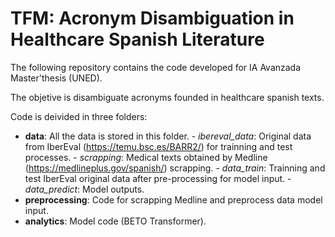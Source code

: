 # TFM: Acronym Disambiguation in Healthcare Spanish Literature

The following repository contains the code developed for IA Avanzada Master'thesis (UNED).

The objetive is disambiguate acronyms founded in healthcare spanish texts. 

Code is deivided in three folders:
- **data**: All the data is stored in this folder. 
        - *ibereval_data*: Original data from IberEval (https://temu.bsc.es/BARR2/) for trainning and test processes.
        - *scrapping*: Medical texts obtained by Medline (https://medlineplus.gov/spanish/) scrapping.
        - *data_train*: Trainning and test IberEval original data after pre-processing for model input.
        - *data_predict*: Model outputs.
- **preprocessing**: Code for scrapping Medline and preprocess data model input.
- **analytics**: Model code (BETO Transformer).
